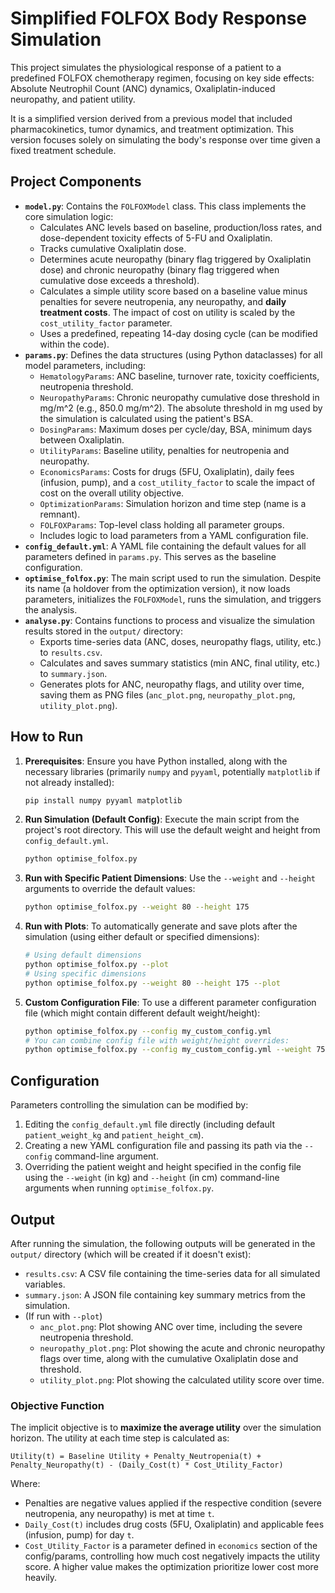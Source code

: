 # Simplified FOLFOX Body Response Simulation

This project simulates the physiological response of a patient to a predefined FOLFOX chemotherapy regimen, focusing on key side effects: Absolute Neutrophil Count (ANC) dynamics, Oxaliplatin-induced neuropathy, and patient utility.

It is a simplified version derived from a previous model that included pharmacokinetics, tumor dynamics, and treatment optimization. This version focuses solely on simulating the body's response over time given a fixed treatment schedule.

## Project Components

-   **`model.py`**: Contains the `FOLFOXModel` class. This class implements the core simulation logic:
    -   Calculates ANC levels based on baseline, production/loss rates, and dose-dependent toxicity effects of 5-FU and Oxaliplatin.
    -   Tracks cumulative Oxaliplatin dose.
    -   Determines acute neuropathy (binary flag triggered by Oxaliplatin dose) and chronic neuropathy (binary flag triggered when cumulative dose exceeds a threshold).
    -   Calculates a simple utility score based on a baseline value minus penalties for severe neutropenia, any neuropathy, and **daily treatment costs**. The impact of cost on utility is scaled by the `cost_utility_factor` parameter.
    -   Uses a predefined, repeating 14-day dosing cycle (can be modified within the code).
-   **`params.py`**: Defines the data structures (using Python dataclasses) for all model parameters, including:
    -   `HematologyParams`: ANC baseline, turnover rate, toxicity coefficients, neutropenia threshold.
    -   `NeuropathyParams`: Chronic neuropathy cumulative dose threshold in mg/m^2 (e.g., 850.0 mg/m^2). The absolute threshold in mg used by the simulation is calculated using the patient's BSA.
    -   `DosingParams`: Maximum doses per cycle/day, BSA, minimum days between Oxaliplatin.
    -   `UtilityParams`: Baseline utility, penalties for neutropenia and neuropathy.
    -   `EconomicsParams`: Costs for drugs (5FU, Oxaliplatin), daily fees (infusion, pump), and a `cost_utility_factor` to scale the impact of cost on the overall utility objective.
    -   `OptimizationParams`: Simulation horizon and time step (name is a remnant).
    -   `FOLFOXParams`: Top-level class holding all parameter groups.
    -   Includes logic to load parameters from a YAML configuration file.
-   **`config_default.yml`**: A YAML file containing the default values for all parameters defined in `params.py`. This serves as the baseline configuration.
-   **`optimise_folfox.py`**: The main script used to run the simulation. Despite its name (a holdover from the optimization version), it now loads parameters, initializes the `FOLFOXModel`, runs the simulation, and triggers the analysis.
-   **`analyse.py`**: Contains functions to process and visualize the simulation results stored in the `output/` directory:
    -   Exports time-series data (ANC, doses, neuropathy flags, utility, etc.) to `results.csv`.
    -   Calculates and saves summary statistics (min ANC, final utility, etc.) to `summary.json`.
    -   Generates plots for ANC, neuropathy flags, and utility over time, saving them as PNG files (`anc_plot.png`, `neuropathy_plot.png`, `utility_plot.png`).

## How to Run

1.  **Prerequisites**: Ensure you have Python installed, along with the necessary libraries (primarily `numpy` and `pyyaml`, potentially `matplotlib` if not already installed):
    ```bash
    pip install numpy pyyaml matplotlib
    ```
2.  **Run Simulation (Default Config)**: Execute the main script from the project's root directory. This will use the default weight and height from `config_default.yml`.
    ```bash
    python optimise_folfox.py
    ```
3.  **Run with Specific Patient Dimensions**: Use the `--weight` and `--height` arguments to override the default values:
    ```bash
    python optimise_folfox.py --weight 80 --height 175
    ```
4.  **Run with Plots**: To automatically generate and save plots after the simulation (using either default or specified dimensions):
    ```bash
    # Using default dimensions
    python optimise_folfox.py --plot 
    # Using specific dimensions
    python optimise_folfox.py --weight 80 --height 175 --plot
    ```
5.  **Custom Configuration File**: To use a different parameter configuration file (which might contain different default weight/height):
    ```bash
    python optimise_folfox.py --config my_custom_config.yml
    # You can combine config file with weight/height overrides:
    python optimise_folfox.py --config my_custom_config.yml --weight 75 --height 180 --plot
    ```

## Configuration

Parameters controlling the simulation can be modified by:

1.  Editing the `config_default.yml` file directly (including default `patient_weight_kg` and `patient_height_cm`).
2.  Creating a new YAML configuration file and passing its path via the `--config` command-line argument.
3.  Overriding the patient weight and height specified in the config file using the `--weight` (in kg) and `--height` (in cm) command-line arguments when running `optimise_folfox.py`.

## Output

After running the simulation, the following outputs will be generated in the `output/` directory (which will be created if it doesn't exist):

-   `results.csv`: A CSV file containing the time-series data for all simulated variables.
-   `summary.json`: A JSON file containing key summary metrics from the simulation.
-   (If run with `--plot`)
    -   `anc_plot.png`: Plot showing ANC over time, including the severe neutropenia threshold.
    -   `neuropathy_plot.png`: Plot showing the acute and chronic neuropathy flags over time, along with the cumulative Oxaliplatin dose and threshold.
    -   `utility_plot.png`: Plot showing the calculated utility score over time.

### Objective Function

The implicit objective is to **maximize the average utility** over the simulation horizon. The utility at each time step is calculated as:

`Utility(t) = Baseline Utility + Penalty_Neutropenia(t) + Penalty_Neuropathy(t) - (Daily_Cost(t) * Cost_Utility_Factor)`

Where:
- Penalties are negative values applied if the respective condition (severe neutropenia, any neuropathy) is met at time `t`.
- `Daily_Cost(t)` includes drug costs (5FU, Oxaliplatin) and applicable fees (infusion, pump) for day `t`.
- `Cost_Utility_Factor` is a parameter defined in `economics` section of the config/params, controlling how much cost negatively impacts the utility score. A higher value makes the optimization prioritize lower cost more heavily.
